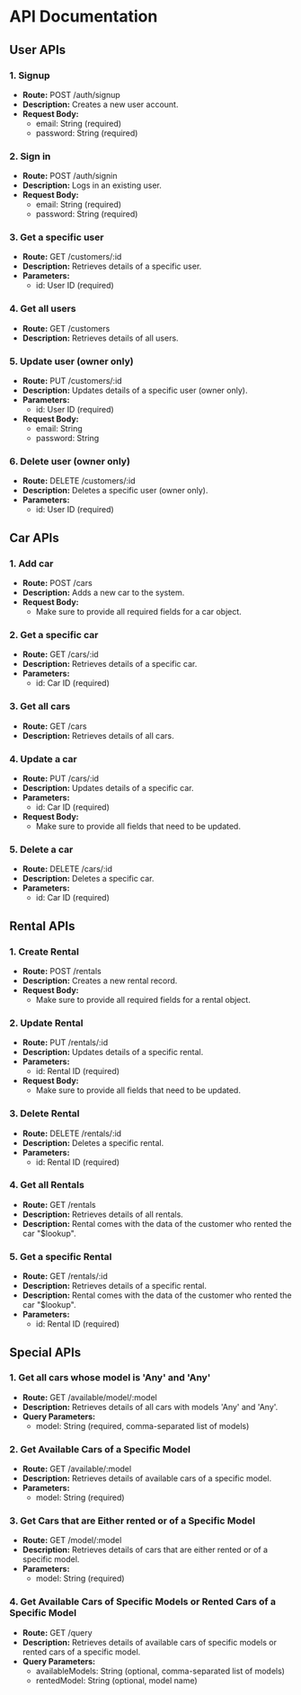 # API Documentation

## User APIs

### 1. Signup

- **Route:** POST /auth/signup
- **Description:** Creates a new user account.
- **Request Body:** 
  - email: String (required)
  - password: String (required)

### 2. Sign in

- **Route:** POST /auth/signin
- **Description:** Logs in an existing user.
- **Request Body:** 
  - email: String (required)
  - password: String (required)

### 3. Get a specific user

- **Route:** GET /customers/:id
- **Description:** Retrieves details of a specific user.
- **Parameters:** 
  - id: User ID (required)

### 4. Get all users

- **Route:** GET /customers
- **Description:** Retrieves details of all users.

### 5. Update user (owner only)

- **Route:** PUT /customers/:id
- **Description:** Updates details of a specific user (owner only).
- **Parameters:** 
  - id: User ID (required)
- **Request Body:** 
  - email: String
  - password: String

### 6. Delete user (owner only)

- **Route:** DELETE /customers/:id
- **Description:** Deletes a specific user (owner only).
- **Parameters:** 
  - id: User ID (required)

## Car APIs

### 1. Add car

- **Route:** POST /cars
- **Description:** Adds a new car to the system.
- **Request Body:** 
  - Make sure to provide all required fields for a car object.

### 2. Get a specific car

- **Route:** GET /cars/:id
- **Description:** Retrieves details of a specific car.
- **Parameters:** 
  - id: Car ID (required)

### 3. Get all cars

- **Route:** GET /cars
- **Description:** Retrieves details of all cars.

### 4. Update a car

- **Route:** PUT /cars/:id
- **Description:** Updates details of a specific car.
- **Parameters:** 
  - id: Car ID (required)
- **Request Body:** 
  - Make sure to provide all fields that need to be updated.

### 5. Delete a car

- **Route:** DELETE /cars/:id
- **Description:** Deletes a specific car.
- **Parameters:** 
  - id: Car ID (required)

## Rental APIs

### 1. Create Rental

- **Route:** POST /rentals
- **Description:** Creates a new rental record.
- **Request Body:** 
  - Make sure to provide all required fields for a rental object.

### 2. Update Rental

- **Route:** PUT /rentals/:id
- **Description:** Updates details of a specific rental.
- **Parameters:** 
  - id: Rental ID (required)
- **Request Body:** 
  - Make sure to provide all fields that need to be updated.

### 3. Delete Rental

- **Route:** DELETE /rentals/:id
- **Description:** Deletes a specific rental.
- **Parameters:** 
  - id: Rental ID (required)

### 4. Get all Rentals

- **Route:** GET /rentals
- **Description:** Retrieves details of all rentals.
- **Description:** Rental comes with the data of the customer who rented the car "$lookup".

### 5. Get a specific Rental

- **Route:** GET /rentals/:id
- **Description:** Retrieves details of a specific rental.
- **Description:** Rental comes with the data of the customer who rented the car "$lookup".
- **Parameters:** 
  - id: Rental ID (required)

## Special APIs

### 1. Get all cars whose model is 'Any' and 'Any'

- **Route:** GET /available/model/:model
- **Description:** Retrieves details of all cars with models 'Any' and 'Any'.
- **Query Parameters:** 
  - model: String (required, comma-separated list of models)

### 2. Get Available Cars of a Specific Model

- **Route:** GET /available/:model
- **Description:** Retrieves details of available cars of a specific model.
- **Parameters:** 
  - model: String (required)

### 3. Get Cars that are Either rented or of a Specific Model

- **Route:** GET /model/:model
- **Description:** Retrieves details of cars that are either rented or of a specific model.
- **Parameters:** 
  - model: String (required)

### 4. Get Available Cars of Specific Models or Rented Cars of a Specific Model

- **Route:** GET /query
- **Description:** Retrieves details of available cars of specific models or rented cars of a specific model.
- **Query Parameters:** 
  - availableModels: String (optional, comma-separated list of models)
  - rentedModel: String (optional, model name)
